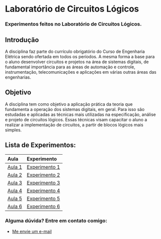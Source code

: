 # Laboratório de Circuitos Lógicos
### Experimentos feitos no Laboratório de Circuitos Lógicos.

## Introdução

A disciplina faz parte do currículo obrigatório do Curso de Engenharia Elétrica sendo ofertada em todos os períodos. A mesma forma a base para o aluno desenvolver circuitos e projetos na área de sistemas digitais, de fundamental importância para as áreas de automação e controle, instrumentação, telecomunicações e aplicações em várias outras áreas das engenharias.

## Objetivo

A disciplina tem como objetivo a aplicação prática da teoria que fundamenta a operação dos sistemas digitais, em geral. Para isso são estudadas e aplicadas as técnicas mais utilizadas na especificação, análise e projeto de circuitos lógicos. Essas técnicas visam capacitar o aluno a realizar a implementação de circuitos, a partir de blocos lógicos mais simples.

## Lista de Experimentos:

|**Aula**|**Experimento**|
|:-------|:--------------|
|[Aula 1](https://github.com/Alyssonmach/logic-circuits/tree/master/Aula%2001)|[Experimento 1](https://github.com/Alyssonmach/logic-circuits/tree/master/Experimento%2001)|
|[Aula 2](https://github.com/Alyssonmach/logic-circuits/tree/master/Aula%2002)|[Experimento 2](https://github.com/Alyssonmach/logic-circuits/tree/master/Experimento%2002)|
|[Aula 3](https://github.com/Alyssonmach/logic-circuits/tree/master/Aula%2003)|[Experimento 3](https://github.com/Alyssonmach/logic-circuits/tree/master/Experimento%2003)|
|[Aula 4](https://github.com/Alyssonmach/logic-circuits/tree/master/Aula%2004)|[Experimento 4](https://github.com/Alyssonmach/logic-circuits/tree/master/Experimento%2004)|
|[Aula 5](https://github.com/Alyssonmach/logic-circuits/tree/master/Aula%2005)|[Experimento 5](https://github.com/Alyssonmach/logic-circuits/tree/master/Experimento%2005)|
|[Aula 6](https://github.com/Alyssonmach/logic-circuits/tree/master/Aula%2006)|[Experimento 6](https://github.com/Alyssonmach/logic-circuits/tree/master/Experimento%2006)|

### Alguma dúvida? Entre em contato comigo:
- [Me envie um e-mail](alysson.barbosa@ee.ufcg.edu.br)
